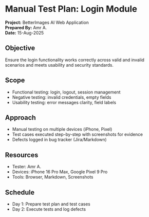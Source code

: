 # Manual Test Plan: Login Module

**Project:** BetterImages AI Web Application  
**Prepared By:** Amr A.  
**Date:** 15-Aug-2025  

## Objective
Ensure the login functionality works correctly across valid and invalid scenarios and meets usability and security standards.

## Scope
- Functional testing: login, logout, session management  
- Negative testing: invalid credentials, empty fields  
- Usability testing: error messages clarity, field labels  

## Approach
- Manual testing on multiple devices (iPhone, Pixel)  
- Test cases executed step-by-step with screenshots for evidence  
- Defects logged in bug tracker (Jira/Markdown)  

## Resources
- Tester: Amr A.  
- Devices: iPhone 16 Pro Max, Google Pixel 9 Pro  
- Tools: Browser, Markdown, Screenshots

## Schedule
- Day 1: Prepare test plan and test cases  
- Day 2: Execute tests and log defects  
